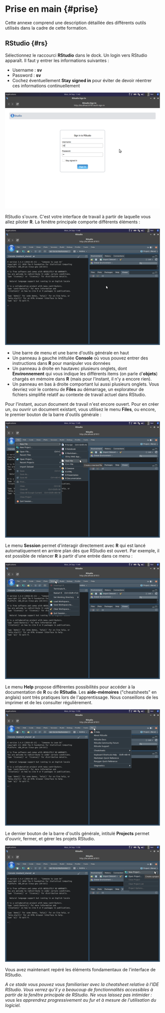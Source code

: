 # Prise en main {#prise}

Cette annexe comprend une description détaillée des différents outils utilisés dans la cadre de cette formation. 

## RStudio {#rs}

Sélectionnez le raccourci **RStudio** dans le dock. Un login vers RStudio apparaît. Il faut y entrer les informations suivantes :

- Username : **sv**
- Password : **sv**
- Cochez éventuellement **Stay signed in** pour éviter de devoir réentrer ces informations continuellement

![](images/annexeb/rstudio1.png)

RStudio s'ouvre. C'est votre interface de travail à partir de laquelle vous allez piloter **R**. La fenêtre principale comporte différents éléments :

![](images/annexeb/rstudio2.png)

- Une barre de menu et une barre d'outils générale en haut 
- Un panneau à gauche intitulée **Console** où vous pouvez entrer des instructions dans **R** pour manipuler vos données
- Un panneau à droite en hautavec plusieurs onglets, dont **Environnement** qui vous indique les différents items (on parle d'**objets**) chargés en mémoire dans **R** (mais pour l’instant, il n'y a encore rien).
- Un panneau en bas à droite comportant lui aussi plusieurs onglets. Vous devriez voir le contenu de **Files** au démarrage, un explorateur de fichiers simplifié relatif au contexte de travail actuel dans RStudio.

Pour l'instant, aucun document de travail n'est encore ouvert. Pour en créer un, ou ouvrir un document existant, vous utilisez le menu **Files**, ou encore, le premier bouton de la barre d'outils générale :

![](images/annexeb/rstudio3.png)

Le menu **Session** permet d'interagir directement avec **R** qui est lancé automatiquement en arrière plan dès que RStudio est ouvert. Par exemple, il est possible de relancer **R** à partir d'une entrée dans ce menu :

![](images/annexeb/rstudio4.png)

Le menu **Help** propose différentes possibilités pour accéder à la documentation de **R** ou de **RStudio**. Les **aide-mémoires** ("cheatsheets" en anglais) sont très pratiques lors de l'apprentissage. Nous conseillons de les imprimer et de les consulter régulièrement.

![](images/annexeb/rstudio5.png)

Le dernier bouton de la barre d'outils générale, intitulé **Projects** permet d'ouvrir, fermer, et gérer les projets RStudio.

![](images/annexeb/rstudio6.png)

Vous avez maintenant repéré les éléments fondamentaux de l'interface de RStudio.

_A ce stade vous pouvez vous familiariser avec la cheatsheet relative à l'IDE RStudio. Vous verrez qu'il y a beaucoup de fonctionnalités accessibles à partir de la fenêtre principale de RStudio. Ne vous laissez pas intimider : vous les apprendrez progressivement au fur et à mesure de l'utilisation du logiciel._

